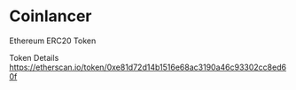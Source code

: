 # Coinlancer
Ethereum ERC20 Token

Token Details
https://etherscan.io/token/0xe81d72d14b1516e68ac3190a46c93302cc8ed60f


